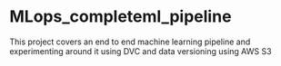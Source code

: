 # MLops_completeml_pipeline
This project covers an end to end machine learning pipeline and experimenting around it using DVC and data versioning using AWS S3
